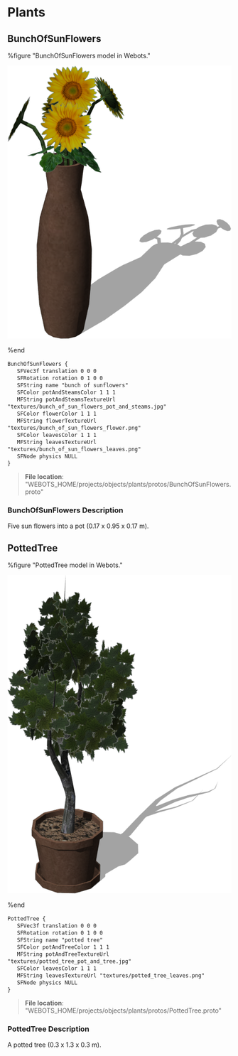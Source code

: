 # Plants

## BunchOfSunFlowers

%figure "BunchOfSunFlowers model in Webots."

![BunchOfSunFlowers](images/objects/plants/BunchOfSunFlowers/model.png)

%end

```
BunchOfSunFlowers {
   SFVec3f translation 0 0 0
   SFRotation rotation 0 1 0 0
   SFString name "bunch of sunflowers"
   SFColor potAndSteamsColor 1 1 1
   MFString potAndSteamsTextureUrl "textures/bunch_of_sun_flowers_pot_and_steams.jpg"
   SFColor flowerColor 1 1 1
   MFString flowerTextureUrl "textures/bunch_of_sun_flowers_flower.png"
   SFColor leavesColor 1 1 1
   MFString leavesTextureUrl "textures/bunch_of_sun_flowers_leaves.png"
   SFNode physics NULL
}
```

> **File location**: "WEBOTS\_HOME/projects/objects/plants/protos/BunchOfSunFlowers.proto"

### BunchOfSunFlowers Description

Five sun flowers into a pot (0.17 x 0.95 x 0.17 m).

## PottedTree

%figure "PottedTree model in Webots."

![PottedTree](images/objects/plants/PottedTree/model.png)

%end

```
PottedTree {
   SFVec3f translation 0 0 0
   SFRotation rotation 0 1 0 0
   SFString name "potted tree"
   SFColor potAndTreeColor 1 1 1
   MFString potAndTreeTextureUrl "textures/potted_tree_pot_and_tree.jpg"
   SFColor leavesColor 1 1 1
   MFString leavesTextureUrl "textures/potted_tree_leaves.png"
   SFNode physics NULL
}
```

> **File location**: "WEBOTS\_HOME/projects/objects/plants/protos/PottedTree.proto"

### PottedTree Description

A potted tree (0.3 x 1.3 x 0.3 m).

